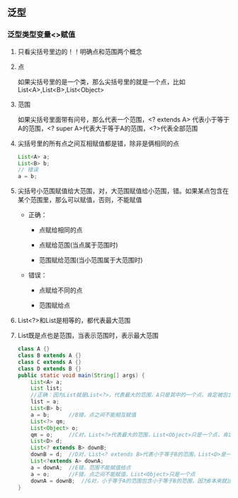 ## 泛型

### 泛型类型变量<>赋值

1. 只看尖括号里边的！！明确点和范围两个概念
   
2. 点
   
    如果尖括号里的是一个类，那么尖括号里的就是一个点，比如List&lt;A>,List&lt;B>,List&lt;Object>
   
3. 范围
   
    如果尖括号里面带有问号，那么代表一个范围，&lt;? extends A> 代表小于等于A的范围，&lt;? super A>代表大于等于A的范围，<?>代表全部范围
   
4. 尖括号里的所有点之间互相赋值都是错，除非是俩相同的点

    ```java
    List<A> a;
    List<B> b;
    // 错误
    a = b; 
    ```
   
5. 尖括号小范围赋值给大范围，对，大范围赋值给小范围，错。如果某点包含在某个范围里，那么可以赋值，否则，不能赋值

    * 正确：
    
        * 点赋给相同的点
      
        * 点赋给范围(当点属于范围时)
          
        * 范围赋给范围(当小范围属于大范围时)
    
    * 错误：
    
        * 点赋给不同的点
      
        * 范围赋给点
   
6. List<?>和List是相等的，都代表最大范围
   
7. List既是点也是范围，当表示范围时，表示最大范围

    ```java
    class A {}
    class B extends A {}
    class C extends A {}
    class D extends B {}
    public static void main(String[] args) {
        List<A> a;
        List list;
        //正确：因为List就是List<?>，代表最大的范围，A只是其中的一个点，肯定被包含在内
        list = a;
        List<B> b;
        a = b;      //B错，点之间不能相互赋值
        List<?> qm;
        List<Object> o;
        qm = o;     //C对，List<?>代表最大的范围，List<Object>只是一个点，肯定被包含在内
        List<D> d;
        List<? extends B> downB;
        downB = d;  //D对，List<? extends B>代表小于等于B的范围，List<D>是一个点，在其中
        List<?extends A> downA;
        a = downA;  //E错，范围不能赋值给点
        a = o;      //F错，点之间不能赋值，List<Object>只是一个点
        downA = downB;  //G对，小于等于A的范围包含小于等于B的范围，因为B本来就比A小，B是A的子类嘛
    }
    ```